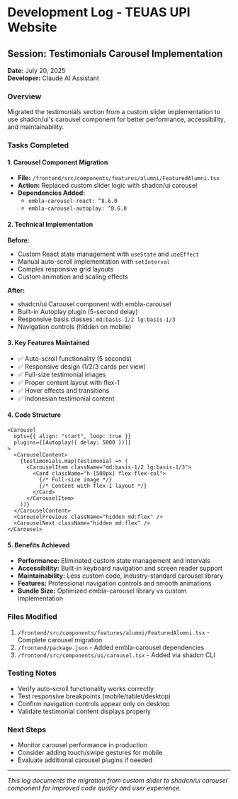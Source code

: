 # Development Log - TEUAS UPI Website

## Session: Testimonials Carousel Implementation
**Date:** July 20, 2025  
**Developer:** Claude AI Assistant

### Overview
Migrated the testimonials section from a custom slider implementation to use shadcn/ui's carousel component for better performance, accessibility, and maintainability.

### Tasks Completed

#### 1. Carousel Component Migration
- **File:** `/frontend/src/components/features/alumni/FeaturedAlumni.tsx`
- **Action:** Replaced custom slider logic with shadcn/ui carousel
- **Dependencies Added:**
  - `embla-carousel-react: ^8.6.0`
  - `embla-carousel-autoplay: ^8.6.0`

#### 2. Technical Implementation

**Before:**
- Custom React state management with `useState` and `useEffect`
- Manual auto-scroll implementation with `setInterval`
- Complex responsive grid layouts
- Custom animation and scaling effects

**After:**
- shadcn/ui Carousel component with embla-carousel
- Built-in Autoplay plugin (5-second delay)
- Responsive basis classes: `md:basis-1/2 lg:basis-1/3`
- Navigation controls (hidden on mobile)

#### 3. Key Features Maintained
- ✅ Auto-scroll functionality (5 seconds)
- ✅ Responsive design (1/2/3 cards per view)
- ✅ Full-size testimonial images
- ✅ Proper content layout with flex-1
- ✅ Hover effects and transitions
- ✅ Indonesian testimonial content

#### 4. Code Structure
```tsx
<Carousel
  opts={{ align: "start", loop: true }}
  plugins={[Autoplay({ delay: 5000 })]}
>
  <CarouselContent>
    {testimonials.map(testimonial => (
      <CarouselItem className="md:basis-1/2 lg:basis-1/3">
        <Card className="h-[500px] flex flex-col">
          {/* Full-size image */}
          {/* Content with flex-1 layout */}
        </Card>
      </CarouselItem>
    ))}
  </CarouselContent>
  <CarouselPrevious className="hidden md:flex" />
  <CarouselNext className="hidden md:flex" />
</Carousel>
```

#### 5. Benefits Achieved
- **Performance:** Eliminated custom state management and intervals
- **Accessibility:** Built-in keyboard navigation and screen reader support
- **Maintainability:** Less custom code, industry-standard carousel library
- **Features:** Professional navigation controls and smooth animations
- **Bundle Size:** Optimized embla-carousel library vs custom implementation

### Files Modified
1. `/frontend/src/components/features/alumni/FeaturedAlumni.tsx` - Complete carousel migration
2. `/frontend/package.json` - Added embla-carousel dependencies
3. `/frontend/src/components/ui/carousel.tsx` - Added via shadcn CLI

### Testing Notes
- Verify auto-scroll functionality works correctly
- Test responsive breakpoints (mobile/tablet/desktop)
- Confirm navigation controls appear only on desktop
- Validate testimonial content displays properly

### Next Steps
- Monitor carousel performance in production
- Consider adding touch/swipe gestures for mobile
- Evaluate additional carousel plugins if needed

---
*This log documents the migration from custom slider to shadcn/ui carousel component for improved code quality and user experience.*